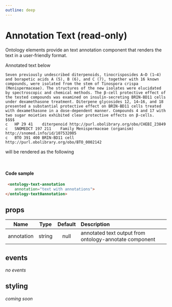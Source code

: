 ```yaml
---
outline: deep
---
```

<script setup lang="ts">
import "./../dist/index.js";
let annotatedText = `Seven previously undescribed diterpenoids, tinocrisposides A–D (1–4) and borapetic acids A (5), B (6), and C (7), together with 16 known compounds, were isolated from the stem of Tinospora crispa (Menispermaceae). The structures of the new isolates were elucidated by spectroscopic and chemical methods. The β-cell protective effect of the tested compounds was examined on insulin-secreting BRIN-BD11 cells under dexamethasone treatment. Diterpene glycosides 12, 14–16, and 18 presented a substantial protective effect on BRIN-BD11 cells treated with dexamethasone in a dose-dependent manner. Compounds 4 and 17 with two sugar moieties exhibited clear protective effects on β-cells.
$$$$
c	HP 29 41	diterpenoid	http://purl.obolibrary.org/obo/CHEBI_23849
c	SNOMEDCT 197 211	Family Menispermaceae (organism)	http://snomed.info/id/107532005
c	BTO 391 400	BRIN-BD11 cell	http://purl.obolibrary.org/obo/BTO_0002142`
</script>

# Annotation Text (read-only)

Ontology elements provide an text annotation component that renders the text in a user-friendly format.

Annotated text below

```
Seven previously undescribed diterpenoids, tinocrisposides A–D (1–4) and borapetic acids A (5), B (6), and C (7), together with 16 known compounds, were isolated from the stem of Tinospora crispa (Menispermaceae). The structures of the new isolates were elucidated by spectroscopic and chemical methods. The β-cell protective effect of the tested compounds was examined on insulin-secreting BRIN-BD11 cells under dexamethasone treatment. Diterpene glycosides 12, 14–16, and 18 presented a substantial protective effect on BRIN-BD11 cells treated with dexamethasone in a dose-dependent manner. Compounds 4 and 17 with two sugar moieties exhibited clear protective effects on β-cells.
$$$$
c	HP 29 41	diterpenoid	http://purl.obolibrary.org/obo/CHEBI_23849
c	SNOMEDCT 197 211	Family Menispermaceae (organism)	http://snomed.info/id/107532005
c	BTO 391 400	BRIN-BD11 cell	http://purl.obolibrary.org/obo/BTO_0002142
```

 will be rendered as the following

<ontology-text-annotation 
    :annotation="annotatedText">
</ontology-text-annotation>

<br/>

#### Code sample

```html
 <ontology-text-annotation 
    annotation="text with annotations">
</ontology-text0annotation>
```

## props

| Name        |      Type      |  Default | Description |
| ----------- | :------------: | :------: | :---------- |
| annotation  | string         |   null   | annotated text output from ontology-annotate component |

## events

*no events*

## styling

*coming soon*